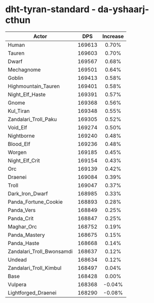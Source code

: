# dht-tyran-standard - da-yshaarj-cthun
| Actor | DPS | Increase |
|---|:---:|:---:|
|Human|169613|0.70%|
|Tauren|169603|0.70%|
|Dwarf|169567|0.68%|
|Mechagnome|169501|0.64%|
|Goblin|169413|0.58%|
|Highmountain_Tauren|169401|0.58%|
|Night_Elf_Haste|169391|0.57%|
|Gnome|169368|0.56%|
|Kul_Tiran|169348|0.55%|
|Zandalari_Troll_Paku|169305|0.52%|
|Void_Elf|169274|0.50%|
|Nightborne|169240|0.48%|
|Blood_Elf|169236|0.48%|
|Worgen|169185|0.45%|
|Night_Elf_Crit|169154|0.43%|
|Orc|169139|0.42%|
|Draenei|169084|0.39%|
|Troll|169047|0.37%|
|Dark_Iron_Dwarf|168985|0.33%|
|Panda_Fortune_Cookie|168893|0.28%|
|Panda_Vers|168849|0.25%|
|Panda_Crit|168847|0.25%|
|Maghar_Orc|168752|0.19%|
|Panda_Mastery|168675|0.15%|
|Panda_Haste|168668|0.14%|
|Zandalari_Troll_Bwonsamdi|168637|0.12%|
|Undead|168634|0.12%|
|Zandalari_Troll_Kimbul|168497|0.04%|
|Base|168428|0.00%|
|Vulpera|168368|-0.04%|
|Lightforged_Draenei|168290|-0.08%|
